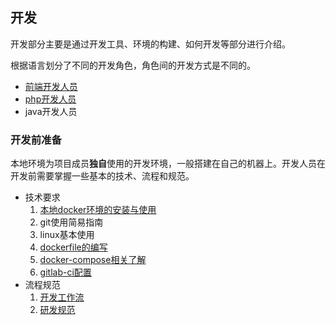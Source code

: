 ## 开发

开发部分主要是通过开发工具、环境的构建、如何开发等部分进行介绍。

根据语言划分了不同的开发角色，角色间的开发方式是不同的。

* [前端开发人员](/dev/develop/client.md)
* [php开发人员](/dev/develop/php.md)
* java开发人员

### 开发前准备

本地环境为项目成员**独自**使用的开发环境，一般搭建在自己的机器上。开发人员在开发前需要掌握一些基本的技术、流程和规范。

* 技术要求
  1. [本地docker环境的安装与使用](/base/docker/docker.md)
  2. git使用简易指南
  3. linux基本使用
  4. [dockerfile的编写](https://docs.docker.com/engine/reference/builder/)
  5. [docker-compose相关了解](https://docs.docker.com/compose/)
  6. [gitlab-ci配置](/dev/test/ci.md)
* 流程规范
  1. [开发工作流](/dev/workflow.md)
  2. [研发规范](/rule/rd.md)